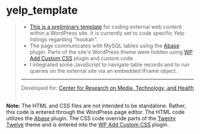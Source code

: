 # yelp_template
<blockquote>
<ul>
	<li><a href="http://www.colditzjb.com/template/?num=1" target="_blank">This is a preliminary template</a> for coding external web content within a WordPress site. It is currently set to code specific Yelp listings regarding "hookah".</li>
	<li>The page communicates with MySQL tables using the <a href="https://wordpress.org/plugins/abase/" target="_blank">Abase</a> plugin. Parts of the site's WordPress theme were hidden using <a href="https://wordpress.org/plugins/wp-add-custom-css/" target="_blank">WP Add Custom CSS</a> plugin and custom code.</li>
	<li>I integrated some JavaScript to navigate table records and to run queries on the external site via an embedded IFrame object.</li>
</ul>
<hr><p align="right">Developed for: <a href="https://twitter.com/CRMTH_Pitt" target="_blank">Center for Research on Media, Technology, and Health</a><br><br></p></blockquote>
<b>Note:</b> The HTML and CSS files are not intended to be standalone. Rather, this code is entered through the WordPress page editor.  The HTML code utilizes the <a href="https://wordpress.org/plugins/abase/" target="_blank">Abase</a> plugin. The CSS code override parts of the <a href="https://wordpress.org/themes/twentytwelve/" target="_blank">Twenty Twelve</a> theme and is entered into the <a href="https://wordpress.org/plugins/wp-add-custom-css/" target="_blank">WP Add Custom CSS</a> plugin.
